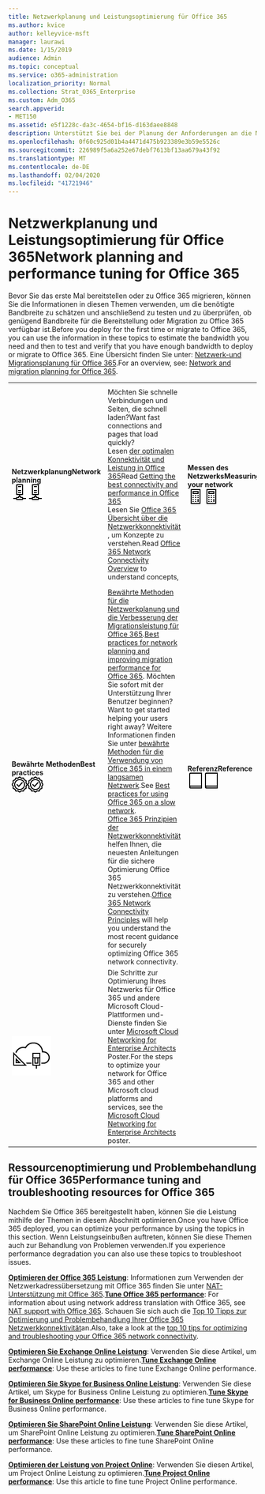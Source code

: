 ```yaml
---
title: Netzwerkplanung und Leistungsoptimierung für Office 365
ms.author: kvice
author: kelleyvice-msft
manager: laurawi
ms.date: 1/15/2019
audience: Admin
ms.topic: conceptual
ms.service: o365-administration
localization_priority: Normal
ms.collection: Strat_O365_Enterprise
ms.custom: Adm_O365
search.appverid:
- MET150
ms.assetid: e5f1228c-da3c-4654-bf16-d163daee8848
description: Unterstützt Sie bei der Planung der Anforderungen an die Netzwerkbandbreite für Microsoft Office 365. Sobald Sie bereitgestellt haben, kehren Sie hier zur Feinabstimmung zurück und beheben Sie Office 365 Leistung.
ms.openlocfilehash: 0f60c925d01b4a4471d475b923389e3b59e5526c
ms.sourcegitcommit: 226989f5a6a252e67debf7613bf13aa679a43f92
ms.translationtype: MT
ms.contentlocale: de-DE
ms.lasthandoff: 02/04/2020
ms.locfileid: "41721946"
---
```

# <a name="network-planning-and-performance-tuning-for-office-365"></a><span data-ttu-id="6a68c-104">Netzwerkplanung und Leistungsoptimierung für Office 365</span><span class="sxs-lookup"><span data-stu-id="6a68c-104">Network planning and performance tuning for Office 365</span></span>
<span data-ttu-id="6a68c-105">Bevor Sie das erste Mal bereitstellen oder zu Office 365 migrieren, können Sie die Informationen in diesen Themen verwenden, um die benötigte Bandbreite zu schätzen und anschließend zu testen und zu überprüfen, ob genügend Bandbreite für die Bereitstellung oder Migration zu Office 365 verfügbar ist.</span><span class="sxs-lookup"><span data-stu-id="6a68c-105">Before you deploy for the first time or migrate to Office 365, you can use the information in these topics to estimate the bandwidth you need and then to test and verify that you have enough bandwidth to deploy or migrate to Office 365.</span></span> <span data-ttu-id="6a68c-106">Eine Übersicht finden Sie unter: [Netzwerk-und Migrationsplanung für Office 365](network-and-migration-planning.md).</span><span class="sxs-lookup"><span data-stu-id="6a68c-106">For an overview, see: [Network and migration planning for Office 365](network-and-migration-planning.md).</span></span>
  
|||||
|:-----|:-----|:-----|:-----|
|<span data-ttu-id="6a68c-107">**Netzwerkplanung**</span><span class="sxs-lookup"><span data-stu-id="6a68c-107">**Network planning**</span></span> <br/> <span data-ttu-id="6a68c-108">![Netzwerk](media/5e9dcd06-601b-4b28-88dc-f524e7548794.png)</span><span class="sxs-lookup"><span data-stu-id="6a68c-108">![Network](media/5e9dcd06-601b-4b28-88dc-f524e7548794.png)</span></span>           <br/> |<span data-ttu-id="6a68c-109">Möchten Sie schnelle Verbindungen und Seiten, die schnell laden?</span><span class="sxs-lookup"><span data-stu-id="6a68c-109">Want fast connections and pages that load quickly?</span></span>  <br/> <span data-ttu-id="6a68c-110">Lesen [der optimalen Konnektivität und Leistung in Office 365](https://aka.ms/o365perfprinciples)</span><span class="sxs-lookup"><span data-stu-id="6a68c-110">Read [Getting the best connectivity and performance in Office 365](https://aka.ms/o365perfprinciples)</span></span> <br/> <span data-ttu-id="6a68c-111">Lesen Sie [Office 365 Übersicht über die Netzwerkkonnektivität](https://docs.microsoft.com/office365/enterprise/office-365-networking-overview) , um Konzepte zu verstehen.</span><span class="sxs-lookup"><span data-stu-id="6a68c-111">Read [Office 365 Network Connectivity Overview](https://docs.microsoft.com/office365/enterprise/office-365-networking-overview) to understand concepts,</span></span>  <br/> |<span data-ttu-id="6a68c-112">**Messen des Netzwerks**</span><span class="sxs-lookup"><span data-stu-id="6a68c-112">**Measuring your network**</span></span> <br/> <span data-ttu-id="6a68c-113">![Rechner](media/d690a132-4884-40eb-a918-526bb3dff3cc.png)</span><span class="sxs-lookup"><span data-stu-id="6a68c-113">![Calculator](media/d690a132-4884-40eb-a918-526bb3dff3cc.png)</span></span>           <br/> |<span data-ttu-id="6a68c-114">Lesen Sie [Office 365 Leistungsoptimierung mithilfe von Baselines und Leistungsverlaufs](performance-tuning-using-baselines-and-history.md) -und [Leistungsproblem Behandlungsplan für Office 365](performance-troubleshooting-plan.md).</span><span class="sxs-lookup"><span data-stu-id="6a68c-114">Read [Office 365 performance tuning using baselines and performance history](performance-tuning-using-baselines-and-history.md) and [Performance troubleshooting plan for Office 365](performance-troubleshooting-plan.md).</span></span>  <br/> <span data-ttu-id="6a68c-115">Verwenden Sie diese Tools, um [Ihr vorhandenes Netzwerk auszuwerten](network-and-migration-planning.md#calculators).</span><span class="sxs-lookup"><span data-stu-id="6a68c-115">Use these tools to [evaluate your existing network](network-and-migration-planning.md#calculators).</span></span>  <br/> |
|<span data-ttu-id="6a68c-116">**Bewährte Methoden**</span><span class="sxs-lookup"><span data-stu-id="6a68c-116">**Best practices**</span></span> <br/> <span data-ttu-id="6a68c-117">![Bewährte Methoden](media/2a659a5c-1007-47d3-a6c6-a19e018ab29b.png)</span><span class="sxs-lookup"><span data-stu-id="6a68c-117">![Best practices](media/2a659a5c-1007-47d3-a6c6-a19e018ab29b.png)</span></span>           <br/> |<span data-ttu-id="6a68c-118">[Bewährte Methoden für die Netzwerkplanung und die Verbesserung der Migrationsleistung für Office 365](network-and-migration-planning.md#BestPractices).</span><span class="sxs-lookup"><span data-stu-id="6a68c-118">[Best practices for network planning and improving migration performance for Office 365](network-and-migration-planning.md#BestPractices).</span></span> <span data-ttu-id="6a68c-119">Möchten Sie sofort mit der Unterstützung Ihrer Benutzer beginnen?</span><span class="sxs-lookup"><span data-stu-id="6a68c-119">Want to get started helping your users right away?</span></span> <span data-ttu-id="6a68c-120">Weitere Informationen finden Sie unter [bewährte Methoden für die Verwendung von Office 365 in einem langsamen Netzwerk](https://support.office.com/article/fd16c8d2-4799-4c39-8fd7-045f06640166).</span><span class="sxs-lookup"><span data-stu-id="6a68c-120">See [Best practices for using Office 365 on a slow network](https://support.office.com/article/fd16c8d2-4799-4c39-8fd7-045f06640166).</span></span>  <br/> <span data-ttu-id="6a68c-121">[Office 365 Prinzipien der Netzwerkkonnektivität](https://aka.ms/o365networkingprinciples) helfen Ihnen, die neuesten Anleitungen für die sichere Optimierung Office 365 Netzwerkkonnektivität zu verstehen.</span><span class="sxs-lookup"><span data-stu-id="6a68c-121">[Office 365 Network Connectivity Principles](https://aka.ms/o365networkingprinciples) will help you understand the most recent guidance for securely optimizing Office 365 network connectivity.</span></span>  <br/> |<span data-ttu-id="6a68c-122">**Referenz**</span><span class="sxs-lookup"><span data-stu-id="6a68c-122">**Reference**</span></span> <br/> <span data-ttu-id="6a68c-123">![Buch oder Journal](media/56dff3c1-f605-48d8-811f-7d13ce639ecd.png)</span><span class="sxs-lookup"><span data-stu-id="6a68c-123">![Book or Journal](media/56dff3c1-f605-48d8-811f-7d13ce639ecd.png)</span></span>           <br/> |<span data-ttu-id="6a68c-124">Möchten Sie die Details wie eine Liste von IP-Adressen und Ports?</span><span class="sxs-lookup"><span data-stu-id="6a68c-124">Want the details, like a list of IP addresses and ports?</span></span> <span data-ttu-id="6a68c-125">Weitere Informationen finden Sie [in der Referenz zur Netzwerkplanung für Office 365](network-and-migration-planning.md#NetReference).</span><span class="sxs-lookup"><span data-stu-id="6a68c-125">See the [Network planning reference for Office 365](network-and-migration-planning.md#NetReference).</span></span>  <br/> |
|![Siehe das Poster Microsoft Cloud Networking for Enterprise Architects](media/3094be9f-2407-4fa5-896d-aa66ef7b9bb9.png)           <br/> |<span data-ttu-id="6a68c-127">Die Schritte zur Optimierung Ihres Netzwerks für Office 365 und andere Microsoft Cloud-Plattformen und-Dienste finden Sie unter [Microsoft Cloud Networking for Enterprise Architects](https://aka.ms/cloudarchnetworking) Poster.</span><span class="sxs-lookup"><span data-stu-id="6a68c-127">For the steps to optimize your network for Office 365 and other Microsoft cloud platforms and services, see the [Microsoft Cloud Networking for Enterprise Architects](https://aka.ms/cloudarchnetworking) poster.</span></span>  <br/> |
   
## <a name="performance-tuning-and-troubleshooting-resources-for-office-365"></a><span data-ttu-id="6a68c-128">Ressourcenoptimierung und Problembehandlung für Office 365</span><span class="sxs-lookup"><span data-stu-id="6a68c-128">Performance tuning and troubleshooting resources for Office 365</span></span>
<span data-ttu-id="6a68c-129"><a name="apptuning"> </a></span><span class="sxs-lookup"><span data-stu-id="6a68c-129"><a name="apptuning"> </a></span></span>

<span data-ttu-id="6a68c-130">Nachdem Sie Office 365 bereitgestellt haben, können Sie die Leistung mithilfe der Themen in diesem Abschnitt optimieren.</span><span class="sxs-lookup"><span data-stu-id="6a68c-130">Once you have Office 365 deployed, you can optimize your performance by using the topics in this section.</span></span> <span data-ttu-id="6a68c-131">Wenn Leistungseinbußen auftreten, können Sie diese Themen auch zur Behandlung von Problemen verwenden.</span><span class="sxs-lookup"><span data-stu-id="6a68c-131">If you experience performance degradation you can also use these topics to troubleshoot issues.</span></span>
  
 <span data-ttu-id="6a68c-132">**[Optimieren der Office 365 Leistung](tune-office-365-performance.md)**: Informationen zum Verwenden der Netzwerkadressübersetzung mit Office 365 finden Sie unter [NAT-Unterstützung mit Office 365](nat-support-with-office-365.md).</span><span class="sxs-lookup"><span data-stu-id="6a68c-132">**[Tune Office 365 performance](tune-office-365-performance.md)**: For information about using network address translation with Office 365, see [NAT support with Office 365](nat-support-with-office-365.md).</span></span> <span data-ttu-id="6a68c-133">Schauen Sie sich auch die [Top 10 Tipps zur Optimierung und Problembehandlung Ihrer Office 365 Netzwerkkonnektivität](https://docs.microsoft.com/archive/blogs/onthewire/top-10-tips-for-optimising-troubleshooting-your-office-365-network-connectivity)an.</span><span class="sxs-lookup"><span data-stu-id="6a68c-133">Also, take a look at the [top 10 tips for optimizing and troubleshooting your Office 365 network connectivity](https://docs.microsoft.com/archive/blogs/onthewire/top-10-tips-for-optimising-troubleshooting-your-office-365-network-connectivity).</span></span> 
  
 <span data-ttu-id="6a68c-134">**[Optimieren Sie Exchange Online Leistung](tune-exchange-online-performance.md)**: Verwenden Sie diese Artikel, um Exchange Online Leistung zu optimieren.</span><span class="sxs-lookup"><span data-stu-id="6a68c-134">**[Tune Exchange Online performance](tune-exchange-online-performance.md)**: Use these articles to fine tune Exchange Online performance.</span></span> 
  
 <span data-ttu-id="6a68c-135">**[Optimieren Sie Skype for Business Online Leistung](tune-skype-for-business-online-performance.md)**: Verwenden Sie diese Artikel, um Skype for Business Online Leistung zu optimieren.</span><span class="sxs-lookup"><span data-stu-id="6a68c-135">**[Tune Skype for Business Online performance](tune-skype-for-business-online-performance.md)**: Use these articles to fine tune Skype for Business Online performance.</span></span> 
  
 <span data-ttu-id="6a68c-136">**[Optimieren Sie SharePoint Online Leistung](tune-sharepoint-online-performance.md)**: Verwenden Sie diese Artikel, um SharePoint Online Leistung zu optimieren.</span><span class="sxs-lookup"><span data-stu-id="6a68c-136">**[Tune SharePoint Online performance](tune-sharepoint-online-performance.md)**: Use these articles to fine tune SharePoint Online performance.</span></span> 
  
 <span data-ttu-id="6a68c-137">**[Optimieren der Leistung von Project Online](https://support.office.com/article/12ba0ebd-c616-42e5-b9b6-cad570e8409c)**: Verwenden Sie diesen Artikel, um Project Online Leistung zu optimieren.</span><span class="sxs-lookup"><span data-stu-id="6a68c-137">**[Tune Project Online performance](https://support.office.com/article/12ba0ebd-c616-42e5-b9b6-cad570e8409c)**: Use this article to fine tune Project Online performance.</span></span> 
  

